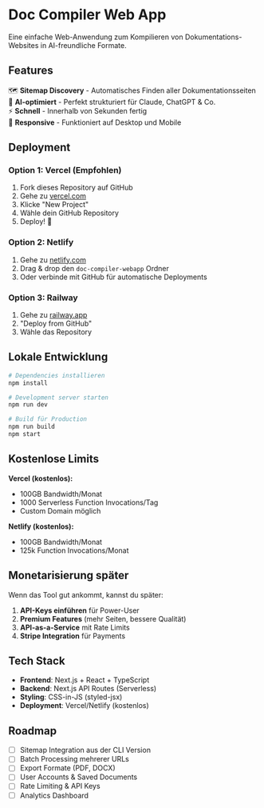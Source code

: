 # Doc Compiler Web App

Eine einfache Web-Anwendung zum Kompilieren von Dokumentations-Websites in AI-freundliche Formate.

## Features

🗺️ **Sitemap Discovery** - Automatisches Finden aller Dokumentationsseiten  
🤖 **AI-optimiert** - Perfekt strukturiert für Claude, ChatGPT & Co.  
⚡ **Schnell** - Innerhalb von Sekunden fertig  
📱 **Responsive** - Funktioniert auf Desktop und Mobile  

## Deployment

### Option 1: Vercel (Empfohlen)

1. Fork dieses Repository auf GitHub
2. Gehe zu [vercel.com](https://vercel.com)
3. Klicke "New Project" 
4. Wähle dein GitHub Repository
5. Deploy! 🚀

### Option 2: Netlify

1. Gehe zu [netlify.com](https://netlify.com)
2. Drag & drop den `doc-compiler-webapp` Ordner
3. Oder verbinde mit GitHub für automatische Deployments

### Option 3: Railway

1. Gehe zu [railway.app](https://railway.app)
2. "Deploy from GitHub"
3. Wähle das Repository

## Lokale Entwicklung

```bash
# Dependencies installieren
npm install

# Development server starten
npm run dev

# Build für Production
npm run build
npm start
```

## Kostenlose Limits

**Vercel (kostenlos):**
- 100GB Bandwidth/Monat
- 1000 Serverless Function Invocations/Tag
- Custom Domain möglich

**Netlify (kostenlos):**
- 100GB Bandwidth/Monat  
- 125k Function Invocations/Monat

## Monetarisierung später

Wenn das Tool gut ankommt, kannst du später:

1. **API-Keys einführen** für Power-User
2. **Premium Features** (mehr Seiten, bessere Qualität)
3. **API-as-a-Service** mit Rate Limits
4. **Stripe Integration** für Payments

## Tech Stack

- **Frontend**: Next.js + React + TypeScript
- **Backend**: Next.js API Routes (Serverless)
- **Styling**: CSS-in-JS (styled-jsx)
- **Deployment**: Vercel/Netlify (kostenlos)

## Roadmap

- [ ] Sitemap Integration aus der CLI Version
- [ ] Batch Processing mehrerer URLs
- [ ] Export Formate (PDF, DOCX)
- [ ] User Accounts & Saved Documents
- [ ] Rate Limiting & API Keys
- [ ] Analytics Dashboard